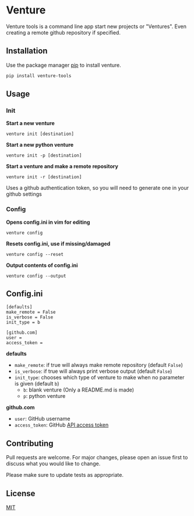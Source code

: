 # Venture

Venture tools is a command line app start new projects or "Ventures". Even creating a remote github repository if specified.

## Installation

Use the package manager [pip](https://pip.pypa.io/en/stable/) to install venture.

```bash
pip install venture-tools
```

## Usage

### Init
**Start a new venture**
```
venture init [destination]
```
**Start a new python venture**
```
venture init -p [destination]
```
**Start a venture and make a remote repository**
```
venture init -r [destination]
```
Uses a github authentication token, so you will need to generate one in your github settings

### Config
**Opens config.ini in vim for editing**
```
venture config
```
**Resets config.ini, use if missing/damaged**
```
venture config --reset
```
**Output contents of config.ini**
```
venture config --output
```
## Config.ini
```
[defaults]
make_remote = False
is_verbose = False
init_type = b

[github.com]
user =
access_token =
```
**defaults**
- ```make_remote```: if true will always make remote repository (default ```False```)
- ```is_verbose```: if true will always print verbose output (default ```False```)
- ```init_type```: chooses which type of venture to make when no parameter is given (default ```b```)
   - ```b```: blank venture (Only a README.md is made)
   - ```p```: python venture

**github.com**  
- ```user```: GitHub username
- ```access_token```: GitHub [API access token](https://docs.github.com/en/free-pro-team@latest/github/authenticating-to-github/creating-a-personal-access-token)

## Contributing
Pull requests are welcome. For major changes, please open an issue first to discuss what you would like to change.

Please make sure to update tests as appropriate.

## License
[MIT](https://choosealicense.com/licenses/mit/)
